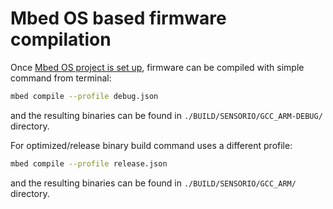 # Mbed OS based firmware compilation

Once [Mbed OS project is set up](./code-setup.md), firmware can be compiled with simple command from terminal:

```bash
mbed compile --profile debug.json
```

and the resulting binaries can be found in `./BUILD/SENSORIO/GCC_ARM-DEBUG/` directory.

For optimized/release binary build command uses a different profile:

```bash
mbed compile --profile release.json
```

and the resulting binaries can be found in `./BUILD/SENSORIO/GCC_ARM/` directory.
